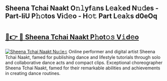 ## Sheena Tchai Naakt O𝚗𝚕yf𝚊ns L𝚎a𝚔ed N𝚞𝚍es - Part-IiU P𝚑𝚘tos Vi𝚍𝚎o - H𝚘𝚝 Part L𝚎a𝚔s d0eOq

# <h2><a href="http://kf2gwng.oniu.top/?m=Sheena+Tchai+Naakt">🔗👉 🔴 Sheena Tchai Naakt P𝚑ot𝚘𝚜 V𝚒d𝚎o</a></h2>

[![Sheena Tchai Naakt Nu𝚍e𝚜](https://i.imgur.com/0qMVB7G.gif)](http://kf2gwng.oniu.top/?m=Sheena+Tchai+Naakt)
Online performer and digital artist Sheena Tchai Naakt, famed for publishing dance and lifestyle tutorials through solo and collaborative dance acts and compact clips. Exceptional choreographer Sheena Tchai Naakt, famed for their remarkable abilities and achievements in creating dance routines.  
